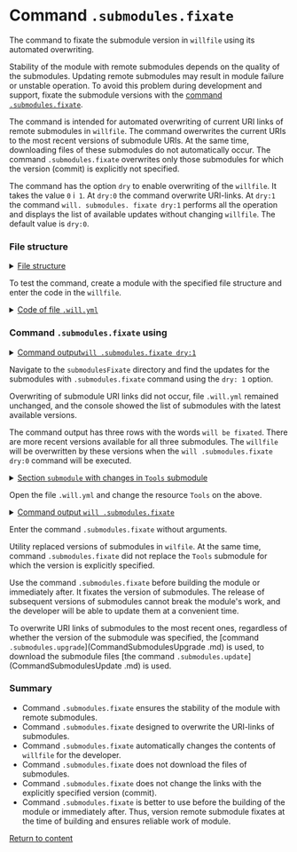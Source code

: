 # Command <code>.submodules.fixate</code>

The command to fixate the submodule version in <code>willfile</code> using its automated overwriting.

Stability of the module with remote submodules depends on the quality of the submodules. Updating remote submodules may result in module failure or unstable operation. To avoid this problem during development and support, fixate the submodule versions with the [command `.submodules.fixate`](../concept/Command.md#Commands-of-the-utility-willbe).

The command is intended for automated overwriting of current URI links of remote submodules in `willfile`. The command owerwrites the current URIs to the most recent versions of submodule URIs. At the same time, downloading files of these submodules do not automatically occur. The command `.submodules.fixate` overwrites only those submodules for which the version (commit) is explicitly not specified.

The command has the option `dry` to enable overwriting of the `willfile`. It takes the value `0` i` 1`. At `dry:0` the command overwrite URI-links. At `dry:1` the command `will. submodules. fixate dry:1` performs all the operation and displays the list of available updates without changing `willfile`. The default value is `dry:0`.

### File structure

<details>
  <summary><u>File structure</u></summary>

```
submodulesFixate
        └── .will.yml

```

</details>

To test the command, create a module with the specified file structure and enter the code in the `willfile`.

<details>
    <summary><u>Code of file <code>.will.yml</code></u></summary>

```yaml
about :

  name : submodulesCommands
  description : "To test .submodules.fixate command"

submodule :

  Tools : git+https:///github.com/Wandalen/wTools.git/out/wTools#master
  PathFundamentals : git+https:///github.com/Wandalen/wPathFundamentals.git/out/wPathFundamentals#master
  Files : git+https:///github.com/Wandalen/wFiles.git/out/wFiles#master

```
</details>

### Command `.submodules.fixate` using

<details>
  <summary><u>Command output<code>will .submodules.fixate dry:1</code></u></summary>

```
[user@user ~]$ will .submodules.fixate dry:1
...
Remote path of module::submodulesCommands / module::Tools will be fixated
  git+https:///github.com/Wandalen/wTools.git/out/wTools : .#56afe924c2680301078ccb8ad24a9e7be7008485 <- .#master
  in /path_to_file/.will.yml
Remote path of module::submodulesCommands / module::PathFundamentals will be fixated
  git+https:///github.com/Wandalen/wPathFundamentals.git/out/wPathFundamentals : .#84dd78771fd257bf8599dafe3cc37a9407a29896 <- .#master
  in /path_to_file/.will.yml
Remote path of module::submodulesCommands / module::Files will be fixated
  git+https:///github.com/Wandalen/wFiles.git/out/wFiles : .#5a29f780c4c7ff7f2202dd8c61562d1f2ae095e9 <- .#master
  in /path_to_file/.will.yml

```

</details>

Navigate to the `submodulesFixate` directory and find the updates for the submodules with `.submodules.fixate` command using the `dry: 1` option.

Overwriting of submodule URI links did not occur, file `.will.yml` remained unchanged, and the console showed the list of submodules with the latest available versions.

The command output has three rows with the words `will be fixated`. There are more recent versions available for all three submodules. The `willfile` will be overwritten by these versions when the `will .submodules.fixate dry:0` command will be executed.

<details>
  <summary><u>Section <code>submodule</code> with changes in <code>Tools</code> submodule</u></summary>

```yaml    
submodule :

  Tools : git+https:///github.com/Wandalen/wTools.git/out/wTools#ec60e39ded1669e27abaa6fc2798ee13804c400a
  PathFundamentals : git+https:///github.com/Wandalen/wPathFundamentals.git/out/wPathFundamentals#master
  Files : git+https:///github.com/Wandalen/wFiles.git/out/wFiles#master

```

</details>

Open the file `.will.yml` and change the resource `Tools` on the above.

<details>
  <summary><u>Command output <code>will .submodules.fixate</code></u></summary>

```
[user@user ~]$ will .submodules.fixate
...
Remote path of module::submodulesCommands / module::PathFundamentals fixated
  git+https:///github.com/Wandalen/wPathFundamentals.git/out/wPathFundamentals : .#84dd78771fd257bf8599dafe3cc37a9407a29896 <- .#master
  in /path_to_file/submodulesFixate/.will.yml
Remote path of module::submodulesCommands / module::Files fixated
  git+https:///github.com/Wandalen/wFiles.git/out/wFiles : .#5a29f780c4c7ff7f2202dd8c61562d1f2ae095e9 <- .#master
  in /path_to_file/submodulesFixate/.will.yml

```

</details>

Enter the command `.submodules.fixate` without arguments.

Utility replaced versions of submodules in `wilfile`. At the same time, command `.submodules.fixate` did not replace the `Tools` submodule for which the version is explicitly specified.

Use the command `.submodules.fixate` before building the module or immediately after. It fixates the version of submodules. The release of subsequent versions of submodules cannot break the module's work, and the developer will be able to update them at a convenient time.

To overwrite URI links of submodules to the most recent ones, regardless of whether the version of the submodule was specified, the [command `.submodules.upgrade`](CommandSubmodulesUpgrade .md)  is used, to download the submodule files [the command `.submodules.update`](CommandSubmodulesUpdate .md) is used.

### Summary

- Command `.submodules.fixate` ensures the stability of the module with remote submodules.
- Command `.submodules.fixate` designed to overwrite the URI-links of submodules.  
- Command `.submodules.fixate` automatically changes the contents of `willfile` for the developer.
- Command `.submodules.fixate` does not download the files of submodules.
- Command `.submodules.fixate` does not change the links with the explicitly specified version (commit).
- Command `.submodules.fixate` is better to use before the building of the module or immediately after. Thus, version remote submodule fixates at the time of building and ensures reliable work of module.

[Return to content](../README.md#tutorials)
